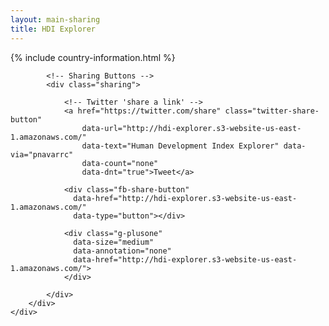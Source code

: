 ```yaml
---
layout: main-sharing
title: HDI Explorer
---
```


{% include country-information.html %}

<div class="container-fluid">
    <div class="row">
        <div class="col-md-8" id="chart"></div>
        <div class="col-md-4">
            <div class="country-summary container-fluid" id="table">
            </div>


            <!-- Sharing Buttons -->
            <div class="sharing">

                <!-- Twitter 'share a link' -->
                <a href="https://twitter.com/share" class="twitter-share-button"
                    data-url="http://hdi-explorer.s3-website-us-east-1.amazonaws.com/"
                    data-text="Human Development Index Explorer" data-via="pnavarrc"
                    data-count="none"
                    data-dnt="true">Tweet</a>

                <div class="fb-share-button"
                  data-href="http://hdi-explorer.s3-website-us-east-1.amazonaws.com/"
                  data-type="button"></div>

                <div class="g-plusone"
                  data-size="medium"
                  data-annotation="none"
                  data-href="http://hdi-explorer.s3-website-us-east-1.amazonaws.com/">
                </div>

            </div>
        </div>
    </div>
</div>

<script src="{{ site.baseurl }}/dependencies.min.js"></script>
<script src="{{ site.baseurl }}/hdi.min.js"></script>


<!-- Twitter Share a link -->
<script>
!function(d,s,id){var js,fjs=d.getElementsByTagName(s)[0],p=/^http:/.test(d.location)?'http':'https';if(!d.getElementById(id)){js=d.createElement(s);js.id=id;js.src=p+'://platform.twitter.com/widgets.js';fjs.parentNode.insertBefore(js,fjs);}}(document, 'script', 'twitter-wjs');
</script>

<!-- Facebook -->
<script>(function(d, s, id) {
  var js, fjs = d.getElementsByTagName(s)[0];
  if (d.getElementById(id)) return;
  js = d.createElement(s); js.id = id;
  js.src = "//connect.facebook.net/en_US/all.js#xfbml=1";
  fjs.parentNode.insertBefore(js, fjs);
}(document, 'script', 'facebook-jssdk'));</script>

<!-- Google Plus -->
<script type="text/javascript">
  (function() {
    var po = document.createElement('script'); po.type = 'text/javascript'; po.async = true;
    po.src = 'https://apis.google.com/js/platform.js';
    var s = document.getElementsByTagName('script')[0]; s.parentNode.insertBefore(po, s);
  })();
</script>

<script>

  var dataRef = new Firebase('https://hdi-explorer.firebaseio.com/');

  dataRef.on('value', function(snapshot) {
    app.state.set('code', snapshot.val().code);
  });

  var updateFirebase = {};
  _.extend(updateFirebase, Backbone.Events);

  updateFirebase.listenTo(app.state, 'change:code', function(model) {
    dataRef.set({code: model.get('code')});
  });
</script>

